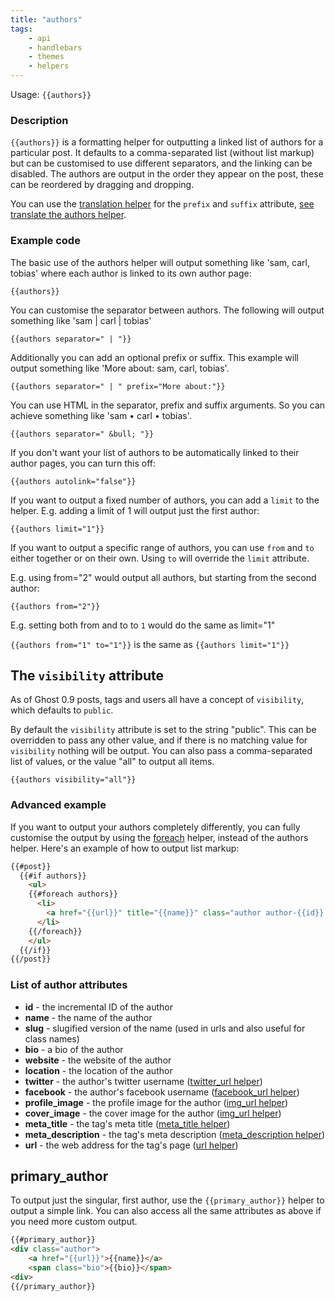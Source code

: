 ```yaml
---
title: "authors"
tags:
    - api
    - handlebars
    - themes
    - helpers
---
```


Usage: `{{authors}}`

### Description

`{{authors}}` is a formatting helper for outputting a linked list of authors for a particular post. It defaults to a comma-separated list (without list markup) but can be customised to use different separators, and the linking can be disabled. The authors are output in the order they appear on the post, these can be reordered by dragging and dropping.

You can use the [translation helper](/docs/t) for the `prefix` and `suffix` attribute, [see translate the authors helper](/docs/i18n#section-translate-the-prefix-attribute-of-the-tags-or-authors-helper). 

### Example code

The basic use of the authors helper will output something like 'sam, carl, tobias' where each author is linked to its own author page:

```
{{authors}}
```

You can customise the separator between authors. The following will output something like 'sam | carl | tobias'

```
{{authors separator=" | "}}
```

Additionally you can add an optional prefix or suffix. This example will output something like 'More about: sam, carl, tobias'.

```
{{authors separator=" | " prefix="More about:"}}
```

You can use HTML in the separator, prefix and suffix arguments. So you can achieve something like 'sam • carl • tobias'.

```
{{authors separator=" &bull; "}}
```

If you don't want your list of authors to be automatically linked to their author pages, you can turn this off:

```
{{authors autolink="false"}}
```

If you want to output a fixed number of authors, you can add a `limit` to the helper. E.g. adding a limit of 1 will output just the first author:

```
{{authors limit="1"}}
```

If you want to output a specific range of authors, you can use `from` and `to` either together or on their own. Using `to` will override the `limit` attribute. 

E.g. using from="2" would output all authors, but starting from the second author:

```
{{authors from="2"}}
```

E.g. setting both from and to to `1` would do the same as limit="1"

`{{authors from="1" to="1"}}` is the same as `{{authors limit="1"}}` 


## The `visibility` attribute

As of Ghost 0.9 posts, tags and users all have a concept of `visibility`, which defaults to `public`. 

By default the `visibility` attribute is set to the string "public". This can be overridden to pass any other value, and if there is no matching value for `visibility` nothing will be output. You can also pass a comma-separated list of values, or the value "all" to output all items.

```
{{authors visibility="all"}}
```

### Advanced example

If you want to output your authors completely differently, you can fully customise the output by using the [foreach](doc:foreach) helper, instead of the authors helper. Here's an example of how to output list markup:

```html
{{#post}}
  {{#if authors}}
    <ul>
    {{#foreach authors}}
      <li>
        <a href="{{url}}" title="{{name}}" class="author author-{{id}} {{slug}}">{{name}}</a>
      </li>  
    {{/foreach}}
    </ul>
  {{/if}}
{{/post}}
```

### List of author attributes

* **id** - the incremental ID of the author
* **name** - the name of the author
* **slug** - slugified version of the name (used in urls and also useful for class names)
* **bio** - a bio of the author
* **website** - the website of the author
* **location** - the location of the author
* **twitter** - the author's twitter username ([twitter_url helper](doc:twitter_url))
* **facebook** - the author's facebook username ([facebook_url helper](doc:facebook_url))
* **profile_image** - the profile image for the author ([img_url helper](doc:img_url))
* **cover_image** - the cover image for the author ([img_url helper](doc:img_url))
* **meta_title** - the tag's meta title  ([meta_title helper](doc:meta_title))
* **meta_description** - the tag's meta description ([meta_description helper](doc:meta_description))
* **url** - the web address for the tag's page ([url helper](doc:url))

## primary_author

To output just the singular, first author, use the `{{primary_author}}` helper to output a simple link. You can also access all the same attributes as above if you need more custom output.

```html
{{#primary_author}}
<div class="author">
    <a href="{{url}}">{{name}}</a>
    <span class="bio">{{bio}}</span>
<div>
{{/primary_author}}
```

